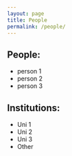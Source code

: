 ```yaml
---
layout: page
title: People
permalink: /people/
---
```

People:
---
- person 1
- person 2
- person 3

Institutions:
---
- Uni 1
- Uni 2
- Uni 3
- Other
